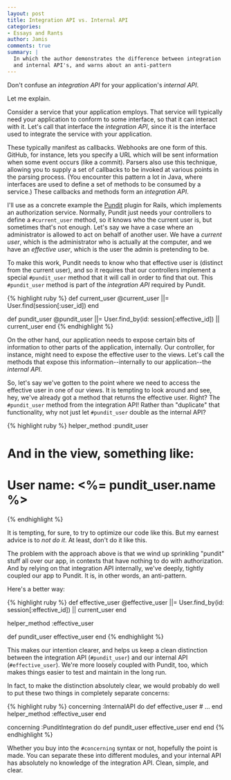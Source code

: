 ```yaml
---
layout: post
title: Integration API vs. Internal API
categories:
- Essays and Rants
author: Jamis
comments: true
summary: |
  In which the author demonstrates the difference between integration
  and internal API's, and warns about an anti-pattern
---
```


Don't confuse an _integration API_ for your application's _internal API_.

Let me explain.

Consider a service that your application employs. That service will typically need your application to conform to some interface, so that it can interact with it. Let's call that interface the _integration API_, since it is the interface used to integrate the service with your application.

These typically manifest as callbacks. Webhooks are one form of this. GitHub, for instance, lets you specify a URL which will be sent information when some event occurs (like a commit). Parsers also use this technique, allowing you to supply a set of callbacks to be invoked at various points in the parsing process. (You encounter this pattern a lot in Java, where interfaces are used to define a set of methods to be consumed by a service.) These callbacks and methods form an _integration API_.

I'll use as a concrete example the [Pundit](https://github.com/elabs/pundit) plugin for Rails, which implements an authorization service. Normally, Pundit just needs your controllers to define a `#current_user` method, so it knows who the current user is, but sometimes that's not enough. Let's say we have a case where an administrator is allowed to act on behalf of another user. We have a _current user_, which is the administrator who is actually at the computer, and we have an _effective user_, which is the user the admin is pretending to be.

To make this work, Pundit needs to know who that effective user is (distinct from the current user), and so it requires that our controllers implement a special `#pundit_user` method that it will call in order to find that out. This `#pundit_user` method is part of the _integration API_ required by Pundit.

{% highlight ruby %}
def current_user
  @current_user ||= User.find(session[:user_id])
end

def pundit_user
  @pundit_user ||=
    User.find_by(id: session[:effective_id]) ||
      current_user
end
{% endhighlight %}

On the other hand, our application needs to expose certain bits of information to other parts of the application, internally. Our controller, for instance, might need to expose the effective user to the views. Let's call the methods that expose this information--internally to our application--the _internal API_.

So, let's say we've gotten to the point where we need to access the effective user in one of our views. It is tempting to look around and see, hey, we've already got a method that returns the effective user. Right? The `#pundit_user` method from the integration API! Rather than "duplicate" that functionality, why not just let `#pundit_user` double as the internal API?

{% highlight ruby %}
helper_method :pundit_user

# And in the view, something like:
#   User name: <%= pundit_user.name %>
{% endhighlight %}

It is tempting, for sure, to try to optimize our code like this. But my earnest advice is to _not do it_. At least, don't do it like this.

The problem with the approach above is that we wind up sprinkling "pundit" stuff all over our app, in contexts that have nothing to do with authorization. And by relying on that integration API internally, we've deeply, tightly coupled our app to Pundit. It is, in other words, an anti-pattern.

Here's a better way:

{% highlight ruby %}
def effective_user
  @effective_user ||=
    User.find_by(id: session[:effective_id]) ||
    current_user
end

helper_method :effective_user

def pundit_user
  effective_user
end
{% endhighlight %}

This makes our intention clearer, and helps us keep a clean distinction between the integration API (`#pundit_user`) and our internal API (`#effective_user`). We're more loosely coupled with Pundit, too, which makes things easier to test and maintain in the long run.

In fact, to make the distinction absolutely clear, we would probably do well to put these two things in completely separate concerns:

{% highlight ruby %}
concerning :InternalAPI do
  def effective_user
    # ...
  end
  helper_method :effective_user
end

concerning :PunditIntegration do
  def pundit_user
    effective_user
  end
end
{% endhighlight %}

Whether you buy into the `#concerning` syntax or not, hopefully the point is made. You can separate these into different modules, and your internal API has absolutely no knowledge of the integration API. Clean, simple, and clear.
